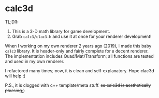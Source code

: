 # calc3d

TL;DR: 
1. This is a 3-D math library for game development.
2. Grab `calc3/clac3.h` and use it at once for your renderer development!

When I working on my own renderer 2 years ago (2019), I made this baby `calc3` library.
It is header-only and fairly complete for a decent renderer.
The implementation includes Quad/Mat/Transform; all functions are tested and used in my own renderer.

I refactored many times; now, it is clean and self-explanatory. Hope clac3d will help :)

P.S., it is clogged with c++ template/meta stuff. ~~so calc3d is aesthetically pleasing~~;)
